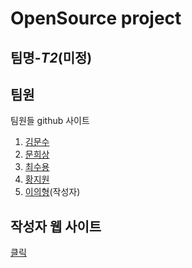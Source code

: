 # OpenSource project 

## 팀명-_T2_(미정)

## 팀원
팀원들 github 사이트
1. [김문수](https://github.com/absolute-LeeDongHee/kimminsu65772.github.io)
2. [문희상](https://github.com/sang0429/sang0429.github.io)
3. [최수용](https://github.com/dpfprtus/dpfprtus.github.io)
4. [황지원](https://github.com/Jiwon-h/Jiwon-h.github.io)
5. [이의형](https://github.com/leh60245/leh60245.github.io)(작성자)

## 작성자 웹 사이트
[클릭](https://leh60245.github.io/introduce_myself.html)

